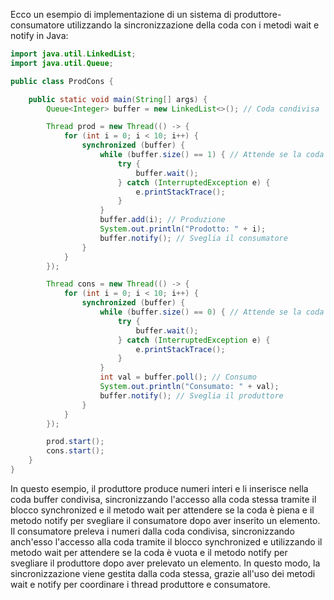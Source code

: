 Ecco un esempio di implementazione di un sistema di produttore-consumatore utilizzando la sincronizzazione della coda con i metodi wait e notify in Java:

```java
import java.util.LinkedList;
import java.util.Queue;

public class ProdCons {

    public static void main(String[] args) {
        Queue<Integer> buffer = new LinkedList<>(); // Coda condivisa

        Thread prod = new Thread(() -> {
            for (int i = 0; i < 10; i++) {
                synchronized (buffer) {
                    while (buffer.size() == 1) { // Attende se la coda è piena
                        try {
                            buffer.wait();
                        } catch (InterruptedException e) {
                            e.printStackTrace();
                        }
                    }
                    buffer.add(i); // Produzione
                    System.out.println("Prodotto: " + i);
                    buffer.notify(); // Sveglia il consumatore
                }
            }
        });

        Thread cons = new Thread(() -> {
            for (int i = 0; i < 10; i++) {
                synchronized (buffer) {
                    while (buffer.size() == 0) { // Attende se la coda è vuota
                        try {
                            buffer.wait();
                        } catch (InterruptedException e) {
                            e.printStackTrace();
                        }
                    }
                    int val = buffer.poll(); // Consumo
                    System.out.println("Consumato: " + val);
                    buffer.notify(); // Sveglia il produttore
                }
            }
        });

        prod.start();
        cons.start();
    }
}

```

In questo esempio, il produttore produce numeri interi e li inserisce nella coda buffer condivisa, sincronizzando l'accesso alla coda stessa tramite il blocco synchronized e il metodo wait per attendere se la coda è piena e il metodo notify per svegliare il consumatore dopo aver inserito un elemento. Il consumatore preleva i numeri dalla coda condivisa, sincronizzando anch'esso l'accesso alla coda tramite il blocco synchronized e utilizzando il metodo wait per attendere se la coda è vuota e il metodo notify per svegliare il produttore dopo aver prelevato un elemento. In questo modo, la sincronizzazione viene gestita dalla coda stessa, grazie all'uso dei metodi wait e notify per coordinare i thread produttore e consumatore.